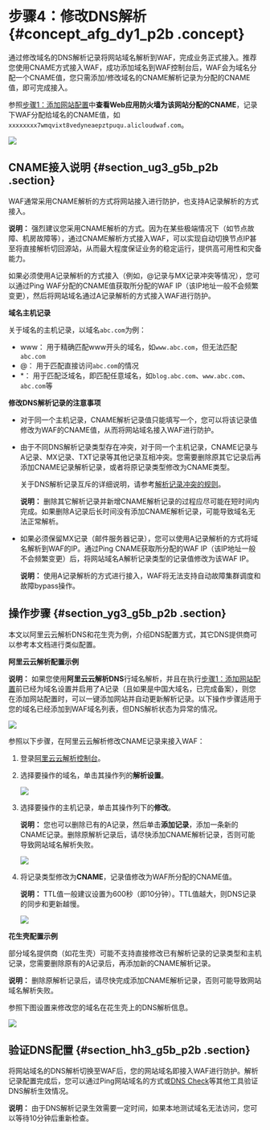 # 步骤4：修改DNS解析 {#concept_afg_dy1_p2b .concept}

通过修改域名的DNS解析记录将网站域名解析到WAF，完成业务正式接入。推荐您使用CNAME方式接入WAF，成功添加域名到WAF控制台后，WAF会为域名分配一个CNAME值，您只需添加/修改域名的CNAME解析记录为分配的CNAME值，即可完成接入。

参照[步骤1：添加网站配置](intl.zh-CN/快速入门/步骤1：添加网站配置.md#)中**查看Web应用防火墙为该网站分配的CNAME**，记录下WAF分配给域名的CNAME值，如`xxxxxxxx7wmqvixt8vedyneaepztpuqu.alicloudwaf.com`。

![](http://static-aliyun-doc.oss-cn-hangzhou.aliyuncs.com/assets/img/15549/15331809247586_zh-CN.png)

## CNAME接入说明 {#section_ug3_g5b_p2b .section}

WAF通常采用CNAME解析的方式将网站接入进行防护，也支持A记录解析的方式接入。

**说明：** 强烈建议您采用CNAME解析的方式。因为在某些极端情况下（如节点故障、机房故障等），通过CNAME解析方式接入WAF，可以实现自动切换节点IP甚至将直接解析切回源站，从而最大程度保证业务的稳定运行，提供高可用性和灾备能力。

如果必须使用A记录解析的方式接入（例如，@记录与MX记录冲突等情况），您可以通过Ping WAF分配的CNAME值获取所分配的WAF IP（该IP地址一般不会频繁变更），然后将网站域名通过A记录解析的方式接入WAF进行防护。

**域名主机记录**

关于域名的主机记录，以域名`abc.com`为例：

-   www： 用于精确匹配www开头的域名，如`www.abc.com`，但无法匹配`abc.com`
-   @： 用于匹配直接访问`abc.com`的情况
-   \*： 用于匹配泛域名，即匹配任意域名，如`blog.abc.com`、`www.abc.com`、`abc.com`等

**修改DNS解析记录的注意事项**

-   对于同一个主机记录，CNAME解析记录值只能填写一个，您可以将该记录值修改为WAF的CNAME值，从而将网站域名接入WAF进行防护。
-   由于不同DNS解析记录类型存在冲突，对于同一个主机记录，CNAME记录与A记录、MX记录、TXT记录等其他记录互相冲突。您需要删除原其它记录后再添加CNAME记录解析记录，或者将原记录类型修改为CNAME类型。

    关于DNS解析记录互斥的详细说明，请参考[解析记录冲突的规则](https://www.alibabacloud.com/help/doc-detail/58456.htm)。

    **说明：** 删除其它解析记录并新增CNAME解析记录的过程应尽可能在短时间内完成。如果删除A记录后长时间没有添加CNAME解析记录，可能导致域名无法正常解析。

-   如果必须保留MX记录（邮件服务器记录），您可以使用A记录解析的方式将域名解析到WAF的IP。通过Ping CNAME获取所分配的WAF IP（该IP地址一般不会频繁变更）后，将网站域名A解析记录类型的记录值修改为该WAF IP。

    **说明：** 使用A记录解析的方式进行接入，WAF将无法支持自动故障集群调度和故障bypass操作。


## 操作步骤 {#section_yg3_g5b_p2b .section}

本文以阿里云云解析DNS和花生壳为例，介绍DNS配置方式，其它DNS提供商可以参考本文档进行类似配置。

**阿里云云解析配置示例**

**说明：** 如果您使用**阿里云云解析DNS**行域名解析，并且在执行[步骤1：添加网站配置](intl.zh-CN/快速入门/步骤1：添加网站配置.md#)前已经为域名设置并启用了A记录（且如果是中国大域名，已完成备案），则您在添加网站配置时，可以一键添加网站并自动更新解析记录。以下操作步骤适用于您的域名已经添加到WAF域名列表，但DNS解析状态为异常的情况。

![](http://static-aliyun-doc.oss-cn-hangzhou.aliyuncs.com/assets/img/15549/15331809247587_zh-CN.jpg)

参照以下步骤，在阿里云云解析修改CNAME记录来接入WAF：

1.  登录[阿里云云解析控制台](https://dns.console.aliyun.com/#/dns/domainList)。
2.  选择要操作的域名，单击其操作列的**解析设置**。

    ![](http://static-aliyun-doc.oss-cn-hangzhou.aliyuncs.com/assets/img/15549/15331809247588_zh-CN.jpg)

3.  选择要操作的主机记录，单击其操作列下的**修改**。

    **说明：** 您也可以删除已有的A记录，然后单击**添加记录**，添加一条新的CNAME记录。删除原解析记录后，请尽快添加CNAME解析记录，否则可能导致网站域名解析失败。

    ![](http://static-aliyun-doc.oss-cn-hangzhou.aliyuncs.com/assets/img/15549/15331809247589_zh-CN.jpg)

4.  将记录类型修改为**CNAME**，记录值修改为WAF所分配的CNAME值。

    **说明：** TTL值一般建议设置为600秒（即10分钟）。TTL值越大，则DNS记录的同步和更新越慢。

    ![](http://static-aliyun-doc.oss-cn-hangzhou.aliyuncs.com/assets/img/15549/15331809247590_zh-CN.jpg)


**花生壳配置示例**

部分域名提供商（如花生壳）可能不支持直接修改已有解析记录的记录类型和主机记录，您需要删除原有的A记录后，再添加新的CNAME解析记录。

**说明：** 删除原解析记录后，请尽快完成添加CNAME解析记录，否则可能导致网站域名解析失败。

参照下图设置来修改您的域名在花生壳上的DNS解析信息。

![](http://static-aliyun-doc.oss-cn-hangzhou.aliyuncs.com/assets/img/15549/15331809247591_zh-CN.jpg)

## 验证DNS配置 {#section_hh3_g5b_p2b .section}

将网站域名的DNS解析切换至WAF后，您的网站域名即接入WAF进行防护。解析记录配置完成后，您可以通过Ping网站域名的方式或[DNS Check](https://mxtoolbox.com/dnscheck.aspx)等其他工具验证DNS解析生效情况。

**说明：** 由于DNS解析记录生效需要一定时间，如果本地测试域名无法访问，您可以等待10分钟后重新检查。

